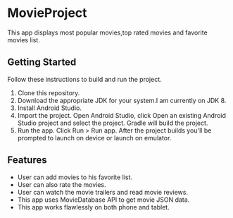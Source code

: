 # MovieProject
This app displays most popular movies,top rated movies and favorite movies list.

## Getting Started

Follow these instructions to build and run the project.

1. Clone this repository.
2. Download the appropriate JDK for your system.I am currently on JDK 8.
3. Install Android Studio.
4. Import the project. Open Android Studio, click Open an existing Android Studio project and select the project. Gradle will    build the project.
5. Run the app. Click Run > Run app. After the project builds you'll be prompted to launch on device or launch on emulator.

## Features

* User can add movies to his favorite list.
* User can also rate the movies.
* User can watch the movie trailers and read movie reviews.
* This app uses MovieDatabase API to get movie JSON data.
* This  app works flawlessly on both phone and tablet.
